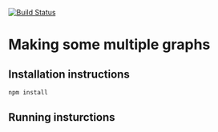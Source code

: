 [![Build Status](https://travis-ci.org/dz2383/storytelling-small-multiples.svg?branch=master)](https://travis-ci.org/dz2383/storytelling-small-multiples)
# Making some multiple graphs

## Installation instructions

```bash
npm install 
```

## Running insturctions 